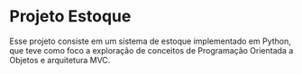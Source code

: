<div>
  <h1>Projeto Estoque</h1>
  <a>Esse projeto consiste em um sistema de estoque implementado em Python, que teve como foco a exploração de conceitos de Programação Orientada a Objetos e arquitetura MVC.</a>
</div>
